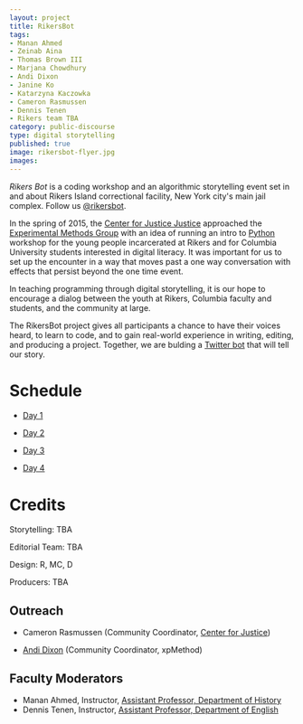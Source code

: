 ```yaml
---
layout: project
title: RikersBot
tags:
- Manan Ahmed
- Zeinab Aina
- Thomas Brown III
- Marjana Chowdhury
- Andi Dixon
- Janine Ko
- Katarzyna Kaczowka
- Cameron Rasmussen
- Dennis Tenen
- Rikers team TBA
category: public-discourse
type: digital storytelling
published: true
image: rikersbot-flyer.jpg
images:
---
```


*Rikers Bot* is a coding workshop and an algorithmic storytelling event set in
and about Rikers Island correctional facility, New York city's main jail
complex. Follow us [@rikersbot](https://twitter.com/rikersbot).

In the spring of 2015, the [Center for Justice
Justice](http://centerforjustice.columbia.edu/) approached the [Experimental
Methods Group](http://xpmethod.plaintext.in/) with an idea of running an intro
to [Python](https://www.python.org/) workshop for the young people incarcerated
at Rikers and for Columbia University students interested in digital literacy.
It was important for us to set up the encounter in a way that moves past a one
way conversation with effects that persist beyond the one time event.

In teaching programming through digital storytelling, it is our hope to
encourage a dialog between the youth at Rikers, Columbia faculty and students,
and the community at large.

The RikersBot project gives all participants a chance to have their voices
heard, to learn to code, and to gain real-world experience in writing, editing,
and producing a project. Together, we are bulding a [Twitter
bot](https://twitter.com/rikersbot) that will tell our story.

# Schedule

- [Day 1](https://github.com/xpmethod/rikersbot/blob/master/day-1.md)

- [Day 2](https://github.com/xpmethod/rikersbot/blob/master/day-2.md)

- [Day 3](https://github.com/xpmethod/rikersbot/blob/master/day-3.md)

- [Day 4](https://github.com/xpmethod/rikersbot/blob/master/day-4.md)


# Credits

Storytelling: TBA

Editorial Team: TBA

Design: R, MC, D

Producers: TBA

## Outreach

- Cameron Rasmussen (Community Coordinator, [Center for Justice](http://centerforjustice.columbia.edu/))

- [Andi Dixon](https://twitter.com/thesignalis) (Community Coordinator,
  xpMethod)

## Faculty Moderators

* Manan Ahmed, Instructor, [Assistant Professor, Department of History](http://history.columbia.edu/faculty/Ahmed.html)
* Dennis Tenen, Instructor, [Assistant Professor, Department of English](http://english.columbia.edu/people/profile/453)
